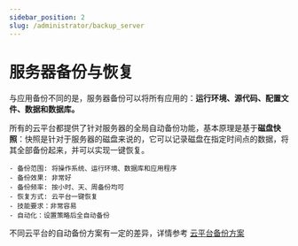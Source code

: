 ```yaml
---
sidebar_position: 2
slug: /administrator/backup_server
---
```


# 服务器备份与恢复

与应用备份不同的是，服务器备份可以将所有应用的：**运行环境、源代码、配置文件、数据和数据库。**   

所有的云平台都提供了针对服务器的全局自动备份功能，基本原理是基于**磁盘快照**：快照是针对于服务器的磁盘来说的，它可以记录磁盘在指定时间点的数据，将其全部备份起来，并可以实现一键恢复。

```
- 备份范围: 将操作系统、运行环境、数据库和应用程序
- 备份效果: 非常好
- 备份频率: 按小时、天、周备份均可
- 恢复方式: 云平台一键恢复
- 技能要求：非常容易
- 自动化：设置策略后全自动备份
```

不同云平台的自动备份方案有一定的差异，详情参考 [云平台备份方案](../user/cloud)